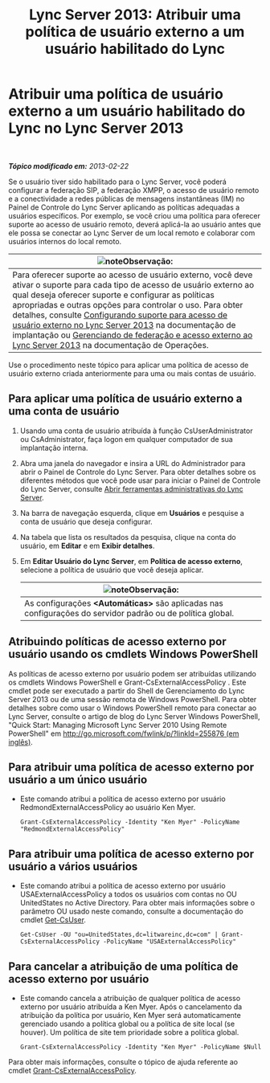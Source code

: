 ﻿---
title: 'Lync Server 2013: Atribuir uma política de usuário externo a um usuário habilitado do Lync'
TOCTitle: Atribuir uma política de usuário externo a um usuário habilitado do Lync
ms:assetid: 736fcaad-9f95-4896-b767-e199d86a00a4
ms:mtpsurl: https://technet.microsoft.com/pt-br/library/Gg398551(v=OCS.15)
ms:contentKeyID: 49307108
ms.date: 05/19/2016
mtps_version: v=OCS.15
ms.translationtype: HT
---

# Atribuir uma política de usuário externo a um usuário habilitado do Lync no Lync Server 2013

 

_**Tópico modificado em:** 2013-02-22_

Se o usuário tiver sido habilitado para o Lync Server, você poderá configurar a federação SIP, a federação XMPP, o acesso de usuário remoto e a conectividade a redes públicas de mensagens instantâneas (IM) no Painel de Controle do Lync Server aplicando as políticas adequadas a usuários específicos. Por exemplo, se você criou uma política para oferecer suporte ao acesso de usuário remoto, deverá aplicá-la ao usuário antes que ele possa se conectar ao Lync Server de um local remoto e colaborar com usuários internos do local remoto.

<table>
<thead>
<tr class="header">
<th><img src="images/Gg425756.note(OCS.15).gif" title="note" alt="note" />Observação:</th>
</tr>
</thead>
<tbody>
<tr class="odd">
<td>Para oferecer suporte ao acesso de usuário externo, você deve ativar o suporte para cada tipo de acesso de usuário externo ao qual deseja oferecer suporte e configurar as políticas apropriadas e outras opções para controlar o uso. Para obter detalhes, consulte <a href="lync-server-2013-configuring-support-for-external-user-access.md">Configurando suporte para acesso de usuário externo no Lync Server 2013</a> na documentação de implantação ou <a href="lync-server-2013-managing-federation-and-external-access-to-lync-server-2013.md">Gerenciando de federação e acesso externo ao Lync Server 2013</a> na documentação de Operações.</td>
</tr>
</tbody>
</table>


Use o procedimento neste tópico para aplicar uma política de acesso de usuário externo criada anteriormente para uma ou mais contas de usuário.

## Para aplicar uma política de usuário externo a uma conta de usuário

1.  Usando uma conta de usuário atribuída à função CsUserAdministrator ou CsAdministrator, faça logon em qualquer computador de sua implantação interna.

2.  Abra uma janela do navegador e insira a URL do Administrador para abrir o Painel de Controle do Lync Server. Para obter detalhes sobre os diferentes métodos que você pode usar para iniciar o Painel de Controle do Lync Server, consulte [Abrir ferramentas administrativas do Lync Server](lync-server-2013-open-lync-server-administrative-tools.md).

3.  Na barra de navegação esquerda, clique em **Usuários** e pesquise a conta de usuário que deseja configurar.

4.  Na tabela que lista os resultados da pesquisa, clique na conta do usuário, em **Editar** e em **Exibir detalhes**.

5.  Em **Editar Usuário do Lync Server**, em **Política de acesso externo**, selecione a política de usuário que você deseja aplicar.
    
    <table>
    <thead>
    <tr class="header">
    <th><img src="images/Gg425756.note(OCS.15).gif" title="note" alt="note" />Observação:</th>
    </tr>
    </thead>
    <tbody>
    <tr class="odd">
    <td>As configurações <strong>&lt;Automáticas&gt;</strong> são aplicadas nas configurações do servidor padrão ou de política global.</td>
    </tr>
    </tbody>
    </table>


## Atribuindo políticas de acesso externo por usuário usando os cmdlets Windows PowerShell

As políticas de acesso externo por usuário podem ser atribuídas utilizando os cmdlets Windows PowerShell e Grant-CsExternalAccessPolicy . Este cmdlet pode ser executado a partir do Shell de Gerenciamento do Lync Server 2013 ou de uma sessão remota de Windows PowerShell. Para obter detalhes sobre como usar o Windows PowerShell remoto para conectar ao Lync Server, consulte o artigo de blog do Lync Server Windows PowerShell, "Quick Start: Managing Microsoft Lync Server 2010 Using Remote PowerShell" em [http://go.microsoft.com/fwlink/p/?linkId=255876 (em inglês)](http://go.microsoft.com/fwlink/p/?linkid=255876).

## Para atribuir uma política de acesso externo por usuário a um único usuário

  - Este comando atribui a política de acesso externo por usuário RedmondExternalAccessPolicy ao usuário Ken Myer.
    
        Grant-CsExternalAccessPolicy -Identity "Ken Myer" -PolicyName "RedmondExternalAccessPolicy"

## Para atribuir uma política de acesso externo por usuário a vários usuários

  - Este comando atribui a política de acesso externo por usuário USAExternalAccessPolicy a todos os usuários com contas no OU UnitedStates no Active Directory. Para obter mais informações sobre o parâmetro OU usado neste comando, consulte a documentação do cmdlet [Get-CsUser](https://docs.microsoft.com/en-us/powershell/module/skype/Get-CsUser).
    
        Get-CsUser -OU "ou=UnitedStates,dc=litwareinc,dc=com" | Grant-CsExternalAccessPolicy -PolicyName "USAExternalAccessPolicy"

## Para cancelar a atribuição de uma política de acesso externo por usuário

  - Este comando cancela a atribuição de qualquer política de acesso externo por usuário atribuída a Ken Myer. Após o cancelamento da atribuição da política por usuário, Ken Myer será automaticamente gerenciado usando a política global ou a política de site local (se houver). Um política de site tem prioridade sobre a política global.
    
        Grant-CsExternalAccessPolicy -Identity "Ken Myer" -PolicyName $Null

Para obter mais informações, consulte o tópico de ajuda referente ao cmdlet [Grant-CsExternalAccessPolicy](https://docs.microsoft.com/en-us/powershell/module/skype/Grant-CsExternalAccessPolicy).

